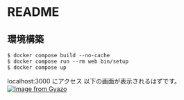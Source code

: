 # README
## 環境構築
```
$ docker compose build --no-cache
$ docker compose run --rm web bin/setup
$ docker compose up 
```
localhost:3000 にアクセス
以下の画面が表示されるはずです。
[![Image from Gyazo](https://i.gyazo.com/88de650b557c9d822b22563dc1588638.png)](https://gyazo.com/88de650b557c9d822b22563dc1588638)